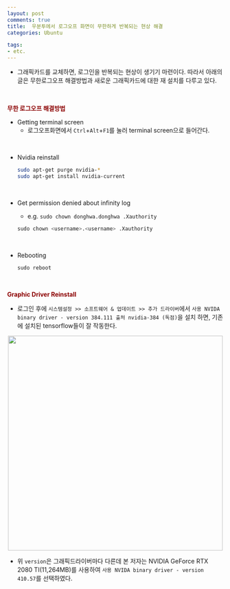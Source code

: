 ```yaml
---
layout: post
comments: true
title:  우분투에서 로그오프 화면이 무한하게 반복되는 현상 해결
categories: Ubuntu

tags:
- etc.
---
```


- 그래픽카드를 교체하면, 로그인을 반복되는 현상이 생기기 마련이다. 따라서 아래의 글은 무한로그오프 해결방법과 새로운 그래픽카드에 대한 재 설치를 다루고 있다.

<br>

**<span style='color:DarkRed'>무한 로그오프 해결방법</span>**


- Getting terminal screen</span>
    - 로그오프화면에서 ```Ctrl```+```Alt```+```F1```를 눌러 terminal screen으로 들어간다.


<br>


- Nvidia reinstall

    
    ```bash
    sudo apt-get purge nvidia-*
    sudo apt-get install nvidia-current
    ```

<br>

- Get permission denied about infinity log

    - e.g. ```sudo chown donghwa.donghwa .Xauthority```


    ```python
    sudo chown <username>.<username> .Xauthority
    ```
<br>

- Rebooting


    ```python
    sudo reboot
    ```
<br>


**<span style='color:DarkRed'>Graphic Driver Reinstall</span>**

- 로그인 후에 ```시스템설정 >> 소프트웨어 & 업데이트 >> 추가 드라이버```에서 ```사용 NVIDA binary driver - version 384.111 출처 nvidia-384 (독점)```을 설치 하면, 기존에 설치된 tensorflow들이 잘 작동한다. 
<p align="center"><img width="500" height="auto" src="https://i.imgur.com/zL1niQ7.png"></p>


- 위 ```version```은 그래픽드라이버마다 다른데 본 저자는 NVIDIA GeForce RTX 2080 TI(11,264MB)를 사용하여 ```사용 NVIDA binary driver - version 410.57```를 선택하였다.


